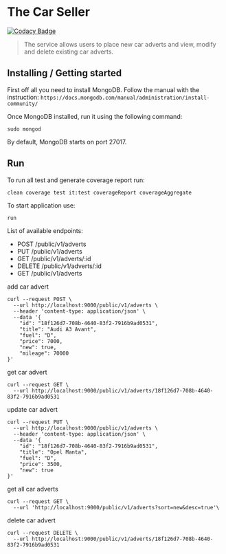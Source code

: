 
# The Car Seller

[![Codacy Badge](https://api.codacy.com/project/badge/Grade/54ed58afcf20477ca4cfcfa3492a4b1d)](https://app.codacy.com/app/vadimbakaev/car-seller?utm_source=github.com&utm_medium=referral&utm_content=vadimbakaev/car-seller&utm_campaign=Badge_Grade_Settings)

> The service allows users to place new car adverts and view, modify and delete existing car adverts.

## Installing / Getting started

First off all you need to install MongoDB.
Follow the manual with the instruction: `https://docs.mongodb.com/manual/administration/install-community/`

Once MongoDB installed, run it using the following command:
```shell
sudo mongod
```

By default, MongoDB starts on port 27017.

## Run

To run all test and generate coverage report run:
```sbtshell
clean coverage test it:test coverageReport coverageAggregate
```

To start application use:
```sbtshell
run
```

List of available endpoints:

*   POST    /public/v1/adverts
*   PUT     /public/v1/adverts
*   GET     /public/v1/adverts/:id
*   DELETE  /public/v1/adverts/:id
*   GET     /public/v1/adverts

add car advert
```shell
curl --request POST \
  --url http://localhost:9000/public/v1/adverts \
  --header 'content-type: application/json' \
  --data '{
	"id": "18f126d7-708b-4640-83f2-7916b9ad0531",
	"title": "Audi A3 Avant",
	"fuel": "D",
	"price": 7000,
	"new": true,
	"mileage": 70000
}'
```

get car advert
```shell
curl --request GET \
  --url http://localhost:9000/public/v1/adverts/18f126d7-708b-4640-83f2-7916b9ad0531
```

update car advert
```shell
curl --request PUT \
  --url http://localhost:9000/public/v1/adverts \
  --header 'content-type: application/json' \
  --data '{
	"id": "18f126d7-708b-4640-83f2-7916b9ad0531",
	"title": "Opel Manta",
	"fuel": "D",
	"price": 3500,
	"new": true
}'
```

get all car adverts
```shell
curl --request GET \
  --url 'http://localhost:9000/public/v1/adverts?sort=new&desc=true'\
```

delete car advert
```shell
curl --request DELETE \
  --url http://localhost:9000/public/v1/adverts/18f126d7-708b-4640-83f2-7916b9ad0531
```
